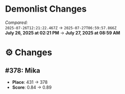 # Demonlist Changes

_Compared:_<br />
`2025-07-26T12:21:22.467Z` → `2025-07-27T06:59:57.866Z`<br />
**July 26, 2025 at 02:21 PM** → **July 27, 2025 at 08:59 AM**

# ⚙️ Changes
## #378: Mika

- **Place**: 431 → 378
- **Score**: 0.84 → 0.89

